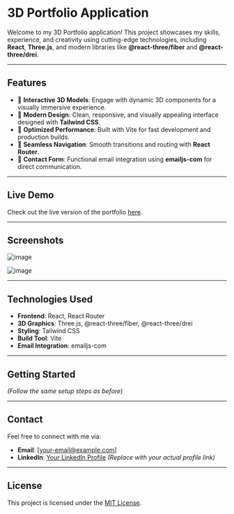 # **3D Portfolio Application**

Welcome to my 3D Portfolio application! This project showcases my skills, experience, and creativity using cutting-edge technologies, including **React**, **Three.js**, and modern libraries like **@react-three/fiber** and **@react-three/drei**.

---

## **Features**
- 🌟 **Interactive 3D Models**: Engage with dynamic 3D components for a visually immersive experience.
- 🎨 **Modern Design**: Clean, responsive, and visually appealing interface designed with **Tailwind CSS**.
- 🚀 **Optimized Performance**: Built with Vite for fast development and production builds.
- 🔗 **Seamless Navigation**: Smooth transitions and routing with **React Router**.
- 📧 **Contact Form**: Functional email integration using **emailjs-com** for direct communication.

---

## **Live Demo**
Check out the live version of the portfolio [here](https://portfolio-website-gso8wfkv0-sharad-chandra-reddys-projects.vercel.app/).

---

## **Screenshots**
![image](https://github.com/user-attachments/assets/258acea5-4f23-42ce-b459-fd42a14dfb8d)

![image](https://github.com/user-attachments/assets/ca3751a4-6fdc-4908-8828-2bdbba04b7a9)




---

## **Technologies Used**
- **Frontend**: React, React Router
- **3D Graphics**: Three.js, @react-three/fiber, @react-three/drei
- **Styling**: Tailwind CSS
- **Build Tool**: Vite
- **Email Integration**: emailjs-com

---

## **Getting Started**

*(Follow the same setup steps as before)*

---

## **Contact**
Feel free to connect with me via:
- **Email**: [your-email@example.com]
- **LinkedIn**: [Your LinkedIn Profile](https://linkedin.com/in/your-profile) *(Replace with your actual profile link)*

---

## **License**
This project is licensed under the [MIT License](LICENSE).
